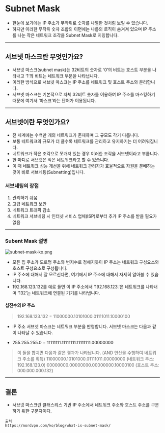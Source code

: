 

# Subnet Mask
- 한눈에 보기에는 IP 주소가 무작위로 숫자를 나열한 것처럼 보일 수 있습니다.
- 하지만 이러한 무작위 숫자 조합의 이면에는 나름의 로직이 숨겨져 있으며 IP 주소를 나눈 작은 네트워크 조각을 Subnet Mask로 지칭합니다. 

---

## 서브넷 마스크란 무엇인가요?
- 서브넷 마스크(subnet mask)는 32비트의 숫자로 ‘0’의 비트는 호스트 부분을 나타내고 ‘1’의 비트는 네트워크 부분을 나타냅니다. 
- 이러한 방식으로 서브넷 마스크는 IP 주소를 네트워크 및 호스트 주소와 분리합니다.
- 서브넷 마스크는 기본적으로 자체 32비트 숫자를 이용하여 IP 주소를 마스킹하기 때문에 여기서 ‘마스크’라는 단어가 이용됩니다.

---

## 서브넷이란 무엇인가요?
- 전 세계에는 수백만 개의 네트워크가 존재하며 그 규모도 각기 다릅니다.
- 보통 네트워크의 규모가 더 클수록 네트워크를 관리하고 유지하기는 더 어려워집니다. 
- 네트워크가 작은 조각으로 쪼개져 있는 경우 이러한 조각을 서브넷이라고 부릅니다.
- 한 마디로 서브넷은 작은 네트워크라고 할 수 있습니다.
- 이 때 네트워크 성능 개선을 위해 네트워크 관리자가 효율적으로 자원을 분배하는 것이 바로 서브네팅(Subnetting)입니다.


### 서브네팅의 장점 
1. 관리하기 쉬움
2. 고급 네트워크 보안
3. 네트워크 트래픽 감소
4. 네트워크 서브네팅 시 인터넷 서비스 업체(ISP)로부터 추가 IP 주소를 받을 필요가 없음

--- 

### Subent Mask 설명 

![subnet-mask-ko.png](..%2F..%2F..%2Fetc%2Fimage%2FNetwork_image%2Fsubnet-mask-ko.png)

- 모든 집 주소가 도로명 주소와 번지수로 정해지듯이 IP 주소는 네트워크 구성요소와 호스트 구성요소로 구성됩니다. 
- IP 주소에 대해서 잘 모르신다면, 여기에서 IP 주소에 대해서 자세히 알아볼 수 있습니다.
- 192.168.123.132를 예로 들면 이 IP 주소에서 ‘192.168.123.’은 네트워크를 나타내며 ‘132’는 네트워크에 연결된 기기를 나타냅니다.


#### 십진수의 IP 주소
> 192.168.123.132 = 11000000.10101000.01111011.10000100

- IP 주소 서브넷 마스크는 네트워크 부분을 반영합니다. 서브넷 마스크는 다음과 같이 나타날 수 있습니다.

- 255.255.255.0 = 11111111.11111111.11111111.00000000


> 이 둘을 합치면 다음과 같은 결과가 나타납니다. (AND 연산을 수행하여 네트워크 주소를 획득)
> 11000000.10101000.01111011.00000000 (네트워크 주소: 192.168.123.0)
> 00000000.00000000.00000000.10000100 (호스트 주소: 000.000.000.132)
---

## 결론
- 서브넷 마스크란 클래스리스 기반 IP 주소에서 네트워크 주소와 호스트 주소를 구분하기 위한 구분자이다.

```
출처 
https://nordvpn.com/ko/blog/what-is-subnet-mask/
```